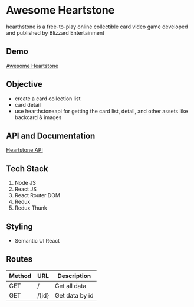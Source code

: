 # Awesome Heartstone
hearthstone is a free-to-play online collectible card video game developed and published by Blizzard Entertainment

## Demo
[Awesome Heartstone](http://heartstone.netlify.com)

## Objective
* create a card collection list
* card detail
* use hearthstoneapi for getting the card list, detail, and other assets like backcard & images

## API and Documentation
[Heartstone API](http://hearthstoneapi.com/)

## Tech Stack
1. Node JS
2. React JS
3. React Router DOM
4. Redux
5. Redux Thunk

## Styling
* Semantic UI React

## Routes
Method | URL | Description
-------|-----|------------
GET | / | Get all data
GET | /{id} | Get data by id
